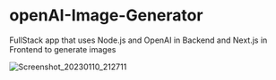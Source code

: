 # openAI-Image-Generator
FullStack app that uses Node.js and OpenAI in Backend and Next.js in Frontend to generate images


![Screenshot_20230110_212711](https://user-images.githubusercontent.com/20592299/211599821-371fc396-9478-4e20-8bd1-0cbce6cc6902.png)
